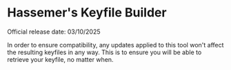 # Hassemer's Keyfile Builder

Official release date: 03/10/2025

In order to ensure compatibility, any updates applied to this tool won't affect the resulting keyfiles in any way. This is to ensure you will be able to retrieve your keyfile, no matter when.
